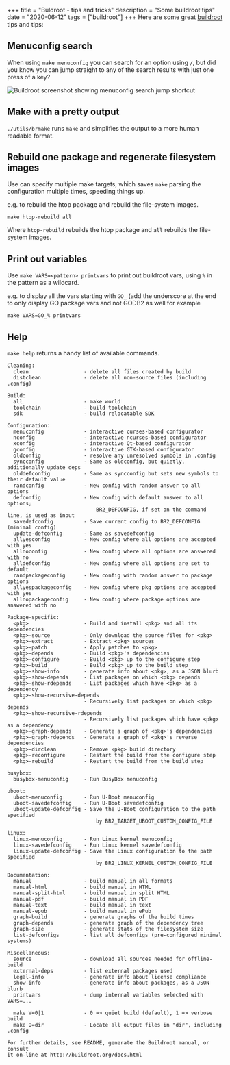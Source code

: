 +++
title = "Buldroot - tips and tricks"
description = "Some buildroot tips"
date = "2020-06-12"
tags = ["buildroot"]
+++
Here are some great [buildroot](https://buildroot.org/) tips and tips:
<!--more-->

## Menuconfig search

When using `make menuconfig` you can search for an option using `/`, but did you know you can jump straight to any of the search results with just one press of a key?

![Buildroot screenshot showing menuconfig search jump shortcut](/img/2020/buildroot-menuconfig-search-jump.png)

## Make with a pretty output

`./utils/brmake` runs `make` and simplifies the output to a more human readable format.

## Rebuild one package and regenerate filesystem images

Use can specify multiple make targets, which saves `make` parsing the configuration multiple times, speeding things up.

e.g. to rebuild the htop package and rebuild the file-system images.

`make htop-rebuild all`

Where `htop-rebuild` rebuilds the htop package and  `all` rebuilds the file-system images.

## Print out variables

Use `make VARS=<pattern> printvars` to print out buildroot vars, using `%` in the pattern as a wildcard.

e.g. to display all the vars starting with `GO_` (add the underscore at the end to only display GO package vars and not GODB2 as well for example

`make VARS=GO_% printvars`

## Help

`make help` returns a handy list of available commands.

```
Cleaning:
  clean                  - delete all files created by build
  distclean              - delete all non-source files (including .config)

Build:
  all                    - make world
  toolchain              - build toolchain
  sdk                    - build relocatable SDK

Configuration:
  menuconfig             - interactive curses-based configurator
  nconfig                - interactive ncurses-based configurator
  xconfig                - interactive Qt-based configurator
  gconfig                - interactive GTK-based configurator
  oldconfig              - resolve any unresolved symbols in .config
  syncconfig             - Same as oldconfig, but quietly, additionally update deps
  olddefconfig           - Same as syncconfig but sets new symbols to their default value
  randconfig             - New config with random answer to all options
  defconfig              - New config with default answer to all options;
                             BR2_DEFCONFIG, if set on the command line, is used as input
  savedefconfig          - Save current config to BR2_DEFCONFIG (minimal config)
  update-defconfig       - Same as savedefconfig
  allyesconfig           - New config where all options are accepted with yes
  allnoconfig            - New config where all options are answered with no
  alldefconfig           - New config where all options are set to default
  randpackageconfig      - New config with random answer to package options
  allyespackageconfig    - New config where pkg options are accepted with yes
  allnopackageconfig     - New config where package options are answered with no

Package-specific:
  <pkg>                  - Build and install <pkg> and all its dependencies
  <pkg>-source           - Only download the source files for <pkg>
  <pkg>-extract          - Extract <pkg> sources
  <pkg>-patch            - Apply patches to <pkg>
  <pkg>-depends          - Build <pkg>'s dependencies
  <pkg>-configure        - Build <pkg> up to the configure step
  <pkg>-build            - Build <pkg> up to the build step
  <pkg>-show-info        - generate info about <pkg>, as a JSON blurb
  <pkg>-show-depends     - List packages on which <pkg> depends
  <pkg>-show-rdepends    - List packages which have <pkg> as a dependency
  <pkg>-show-recursive-depends
                         - Recursively list packages on which <pkg> depends
  <pkg>-show-recursive-rdepends
                         - Recursively list packages which have <pkg> as a dependency
  <pkg>-graph-depends    - Generate a graph of <pkg>'s dependencies
  <pkg>-graph-rdepends   - Generate a graph of <pkg>'s reverse dependencies
  <pkg>-dirclean         - Remove <pkg> build directory
  <pkg>-reconfigure      - Restart the build from the configure step
  <pkg>-rebuild          - Restart the build from the build step

busybox:
  busybox-menuconfig     - Run BusyBox menuconfig

uboot:
  uboot-menuconfig       - Run U-Boot menuconfig
  uboot-savedefconfig    - Run U-Boot savedefconfig
  uboot-update-defconfig - Save the U-Boot configuration to the path specified
                             by BR2_TARGET_UBOOT_CUSTOM_CONFIG_FILE

linux:
  linux-menuconfig       - Run Linux kernel menuconfig
  linux-savedefconfig    - Run Linux kernel savedefconfig
  linux-update-defconfig - Save the Linux configuration to the path specified
                             by BR2_LINUX_KERNEL_CUSTOM_CONFIG_FILE

Documentation:
  manual                 - build manual in all formats
  manual-html            - build manual in HTML
  manual-split-html      - build manual in split HTML
  manual-pdf             - build manual in PDF
  manual-text            - build manual in text
  manual-epub            - build manual in ePub
  graph-build            - generate graphs of the build times
  graph-depends          - generate graph of the dependency tree
  graph-size             - generate stats of the filesystem size
  list-defconfigs        - list all defconfigs (pre-configured minimal systems)

Miscellaneous:
  source                 - download all sources needed for offline-build
  external-deps          - list external packages used
  legal-info             - generate info about license compliance
  show-info              - generate info about packages, as a JSON blurb
  printvars              - dump internal variables selected with VARS=...

  make V=0|1             - 0 => quiet build (default), 1 => verbose build
  make O=dir             - Locate all output files in "dir", including .config

For further details, see README, generate the Buildroot manual, or consult
it on-line at http://buildroot.org/docs.html

```

